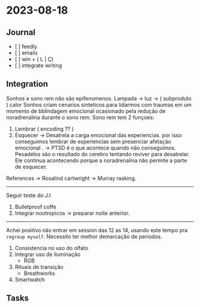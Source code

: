 # 2023-08-18

## Journal

- \[ ] feedly
- \[ ] emails
- \[ ] win + ( L | Ç)
- \[ ] integrate writing

## Integration

Sonhos e sono rem não são epifenomenos.
Lampada -> luz -> ( subproduto ) calor
Sonhos criam cenarios sinteticos para lidarmos com traumas em um momento de bblindagem emocional ocasionado pela redução de noradrenalina durante o sono rem.
Sono rem tem 2 funçoes:

1. Lembrar ( encoding ?? )
2. Esquecer
   \-> Desatrela a carga emocional das experiencias. por isso conseguimos lembrar de experiencias sem presenciar afetação emocional .
   \-> PTSD é o que acontece quando não conseguimos. Pesadelos são o resultado do cerebro tentando reviver para desatrelar. Ele continua acontecendo porque a noradrenalina não permite a parte de esquecer.

References
\-> Rosalind cartwright
\-> Murray rasking.

___

Seguir teste do J.I

1. Bulletproof coffe
2. Integrar nootropicos -> preparar noite anterior.

___

Achei positivo não entrar em session das 12 as 14, usando este tempo pra `regroup myself`.
Necessito ter melhor demarcação de periodos.

1. Consistencia no uso do olfato
2. Integrar uso de iluminação
   - RGB
3. Rituais de transição
   - Breathworks
4. Smartwatch

## Tasks
